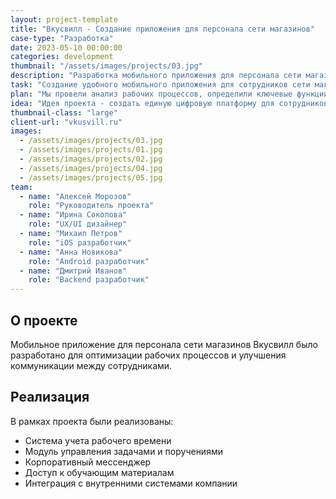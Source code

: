 ```yaml
---
layout: project-template
title: "Вкусвилл - Создание приложения для персонала сети магазинов"
case-type: "Разработка"
date: 2023-05-10 00:00:00
categories: development
thumbnail: "/assets/images/projects/03.jpg"
description: "Разработка мобильного приложения для персонала сети магазинов Вкусвилл, оптимизирующего рабочие процессы и коммуникацию."
task: "Создание удобного мобильного приложения для сотрудников сети магазинов Вкусвилл, которое позволит оптимизировать рабочие процессы, улучшить коммуникацию и повысить эффективность работы."
plan: "Мы провели анализ рабочих процессов, определили ключевые функции приложения, разработали прототипы и реализовали решение с учетом специфики работы персонала магазинов."
idea: "Идея проекта - создать единую цифровую платформу для сотрудников сети магазинов, которая объединит все необходимые инструменты для эффективной работы."
thumbnail-class: "large"
client-url: "vkusvill.ru"
images:
  - /assets/images/projects/03.jpg
  - /assets/images/projects/01.jpg
  - /assets/images/projects/02.jpg
  - /assets/images/projects/04.jpg
  - /assets/images/projects/05.jpg
team:
  - name: "Алексей Морозов"
    role: "Руководитель проекта"
  - name: "Ирина Соколова"
    role: "UX/UI дизайнер"
  - name: "Михаил Петров"
    role: "iOS разработчик"
  - name: "Анна Новикова"
    role: "Android разработчик"
  - name: "Дмитрий Иванов"
    role: "Backend разработчик"
---
```


## О проекте

Мобильное приложение для персонала сети магазинов Вкусвилл было разработано для оптимизации рабочих процессов и улучшения коммуникации между сотрудниками.

## Реализация

В рамках проекта были реализованы:
- Система учета рабочего времени
- Модуль управления задачами и поручениями
- Корпоративный мессенджер
- Доступ к обучающим материалам
- Интеграция с внутренними системами компании
